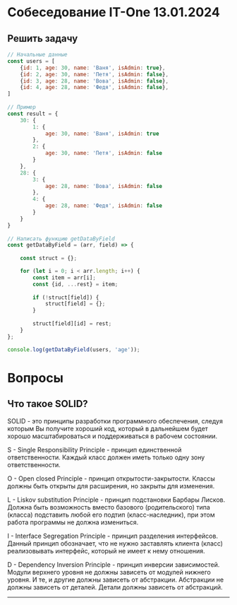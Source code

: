 # Собеседование IT-One 13.01.2024
## Решить задачу
```javascript
// Начальные данные
const users = [
    {id: 1, age: 30, name: 'Ваня', isAdmin: true},
    {id: 2, age: 30, name: 'Петя', isAdmin: false},
    {id: 3, age: 28, name: 'Вова', isAdmin: false},
    {id: 4, age: 28, name: 'Федя', isAdmin: false},
]
    
// Пример
const result = {
    30: {
        1: {
            age: 30, name: 'Ваня', isAdmin: true
        },
        2: {
            age: 30, name: 'Петя', isAdmin: false
        }
    },
    28: {
        3: {
            age: 28, name: 'Вова', isAdmin: false
        },
        4: {
            age: 28, name: 'Федя', isAdmin: false
        }
    }
}
    
// Написать функцию getDataByField
const getDataByField = (arr, field) => {
    
    const struct = {};

    for (let i = 0; i < arr.length; i++) {
        const item = arr[i];
        const {id, ...rest} = item;
        
        if (!struct[field]) {
            struct[field] = {};
        }
        
        struct[field][id] = rest;
    }
};

console.log(getDataByField(users, 'age'));

```

# Вопросы
## Что такое SOLID?

SOLID - это принципы разработки программного обеспечения, следуя которым Вы получите хороший код, который в дальнейшем будет хорошо масштабироваться и поддерживаться в рабочем состоянии.

S - Single Responsibility Principle - принцип единственной ответственности. Каждый класс должен иметь только одну зону ответственности.

O - Open closed Principle - принцип открытости-закрытости. Классы должны быть открыты для расширения, но закрыты для изменения.

L - Liskov substitution Principle - принцип подстановки Барбары Лисков. Должна быть возможность вместо базового (родительского) типа (класса) подставить любой его подтип (класс-наследник), при этом работа программы не должна измениться.

I -  Interface Segregation Principle - принцип разделения интерфейсов. Данный принцип обозначает, что не нужно заставлять клиента (класс) реализовывать интерфейс, который не имеет к нему отношения.

D - Dependency Inversion Principle - принцип инверсии зависимостей. Модули верхнего уровня не должны зависеть от модулей нижнего уровня. И те, и другие должны зависеть от абстракции. Абстракции не должны зависеть от деталей. Детали должны зависеть от абстракций.

---